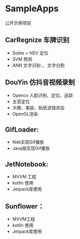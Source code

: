 # SampleApps
公开示例项目





## CarRegnize 车牌识别

- Soble + HSV 定位
- SVM 预测
- ANN 文字识别 ， 文字分割



## DouYin 仿抖音视频录制

- Opencv 人脸识别、定位、追踪
- 五官定位
-  大眼、美肤、贴纸滤镜添加
- OpenGL渲染



## GifLoader:

- Ndk实现Gif播放
- Java层实现Gif播放



## JetNotebook: 

- MVVM 工程
- kotlin 使用
- Jetpack库使用

   

## Sunflower：

- MVVM工程
- kotlin 使用
-  Jetpack库使用

​     



